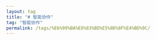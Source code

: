```yaml
---
layout: tag
title: "# 智能协作"
tag: "智能协作"
permalink: /tags/%E6%99%BA%E8%83%BD%E5%8D%8F%E4%BD%9C/
---
```


